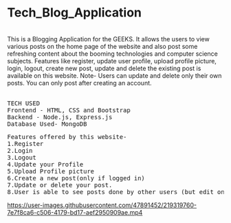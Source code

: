 # Tech_Blog_Application


<br>
This is a Blogging Application for the GEEKS. It allows the users to view various posts on the home page of the website and also post some refreshing content about the booming technologies and computer science subjects. Features like register, update user profile, upload profile picture, login, logout, create new post, update and delete the existing post is available on this website. Note- Users can update and delete only their own posts. You can only post after creating an account.
<br>

<br>
<pre>
TECH USED
Frontend - HTML, CSS and Bootstrap
Backend - Node.js, Express.js
Database Used- MongoDB
</pre>

<pre>
Features offered by this website-
1.Register
2.Login
3.Logout
4.Update your Profile
5.Upload Profile picture
6.Create a new post(only if logged in)
7.Update or delete your post.
8.User is able to see posts done by other users (but edit only your their own posts)
</pre>

https://user-images.githubusercontent.com/47891452/219319760-7e7f8ca6-c506-4179-bd17-aef2950909ae.mp4

